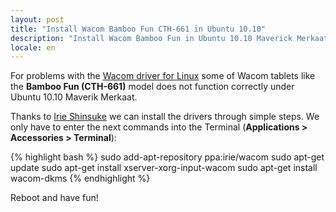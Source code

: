 ```yaml
---
layout: post
title: "Install Wacom Bamboo Fun CTH-661 in Ubuntu 10.10"
description: "Install Wacom Bamboo Fun in Ubuntu 10.10 Maverick Merkaat"
locale: en
---
```


For problems with the <a href="http://linuxwacom.sourceforge.net/">Wacom driver for Linux</a> some of Wacom tablets like the **Bamboo Fun (CTH-661)** model does not function correctly under Ubuntu 10.10 Maverik Merkaat.

Thanks to <a href="https://launchpad.net/~irie">Irie Shinsuke</a> we can install the drivers through simple steps. We only have to enter the next commands into the Terminal (**Applications > Accessories > Terminal**):

{% highlight bash %}
sudo add-apt-repository ppa:irie/wacom
sudo apt-get update
sudo apt-get install xserver-xorg-input-wacom
sudo apt-get install wacom-dkms
{% endhighlight %}

Reboot and have fun!
